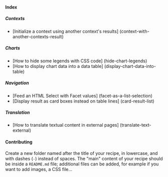 #### Index

##### Contexts

 - [Initialize a context using another context's results] (context-with-another-contexts-result)

##### Charts

 - [How to hide some legends with CSS code] (hide-chart-legends)
 - [How to display chart data into a data table] (display-chart-data-into-table)

##### Navigation

 - [Feed an HTML Select with Facet values] (facet-as-a-list-selection)
 - [Display result as card boxes instead on table lines] (card-result-list)

##### Translation

 - [How to translate textual content in external pages] (translate-text-external)

#### Contributing
Create a new folder named after the title of your recipe, in lowercase, and with
dashes (`-`) instead of spaces. The "main" content of your recipe should be inside
a `README.md` file; additional files can be added, for example if you want to add
images, a CSS file...
